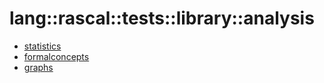 # lang::rascal::tests::library::analysis


   * [statistics](/docs/Library/lang/rascal/tests/library/analysis/statistics)
   * [formalconcepts](/docs/Library/lang/rascal/tests/library/analysis/formalconcepts)
   * [graphs](/docs/Library/lang/rascal/tests/library/analysis/graphs)